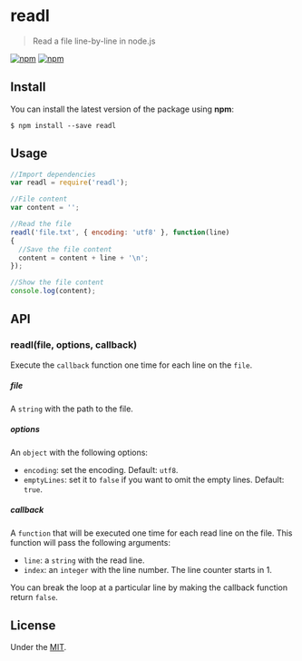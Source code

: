 # readl

> Read a file line-by-line in node.js

[![npm](https://img.shields.io/npm/v/readl.svg?style=flat-square)](https://www.npmjs.com/package/readl)
[![npm](https://img.shields.io/npm/dt/readl.svg?style=flat-square)](https://www.npmjs.com/package/readl)

## Install

You can install the latest version of the package using **npm**:

```
$ npm install --save readl
```

## Usage

```javascript
//Import dependencies
var readl = require('readl');

//File content
var content = '';

//Read the file
readl('file.txt', { encoding: 'utf8' }, function(line)
{
  //Save the file content
  content = content + line + '\n';
});

//Show the file content
console.log(content);
```

## API

### readl(file, options, callback)

Execute the `callback` function one time for each line on the `file`.

##### file

A `string` with the path to the file.

##### options

An `object` with the following options:

- `encoding`: set the encoding. Default: `utf8`.
- `emptyLines`: set it to `false` if you want to omit the empty lines. Default: `true`.

##### callback

A `function` that will be executed one time for each read line on the file. This function will pass the following arguments:

- `line`: a `string` with the read line.
- `index`: an `integer` with the line number. The line counter starts in 1.

You can break the loop at a particular line by making the callback function return `false`. 

## License

Under the [MIT](./LICENSE).
